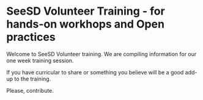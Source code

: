 SeeSD Volunteer Training - for hands-on workhops and Open practices 
============

Welcome to SeeSD Volunteer training. We are compiling information for our one week training session.  

If you have curricular to share or something you believe will be a good add-up to the training. 

Please, contribute. 

